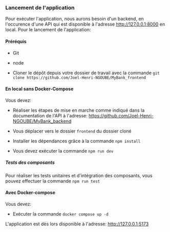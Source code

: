 ### Lancement de l'application

Pour exécuter l'application, nous aurons besoin d'un backend, en l'occurence d'une API qui est disponible à l'adresse http://127.0.0.1:8000 en local. Pour le lancement de l'application:

#### Préréquis
- Git

- node

- Cloner le dépôt depuis votre dossier de travail avec la commande `git clone https://github.com/Joel-Henri-NGOUBE/MyBank_frontend`

#### En local sans Docker-Compose

Vous devez:

- Réaliser les étapes de mise en marche comme indiqué dans la documentation de l'API à l'adresse: https://github.com/Joel-Henri-NGOUBE/MyBank_backend

- Vous déplacer vers le dossier `frontend` du dossier cloné

- Installer les dépendances grâce à la commande `npm install`

- Vous devez exécuter la commande `npm run dev`

##### Tests des composants

Pour réaliser les tests unitaires et d'intégration des composants, vous pouvez effectuer la commande `npm run test`

#### Avec Docker-compose

Vous devez:

- Exécuter la commande `docker compose up -d`


L'application est dès lors disponible à l'adresse: http://127.0.0.1:5173
